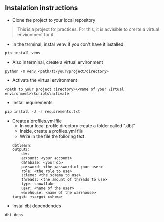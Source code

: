 ## Instalation instructions
- Clone the project to your local repository
>This is a project for practices. For this, it is advisible to create a virtual environment for it. 

- In the terminal, install venv if you don't have it installed 
```
pip install venv
```
- Also in terminal, create a virtual environment
```
python -m venv <path/to/your/project/directory>
```
- Activate the virtual environment 
```
<path to your project directory>\<name of your virtual environment>\Scripts\activate
```
- Install requirements
```
pip install -U -r requirements.txt
```
- Create a profiles.yml file
    - In your local profile directory create a folder called ".dbt"
    - Inside, create a profiles.yml file
    - Write in the file the folloring text 
    ```
    dbtlearn:
    outputs:
        dev:
        account: <your account>
        database: <your db>
        password: <the password of your user>
        role: <the role to use>
        schema: <the schema to use>
        threads: <the amount of threads to use>
        type: snowflake
        user: <name of the user>
        warehouse: <name of the warehouse>
    target: <target schema>
    ```
- Instal dbt dependencies
```
dbt deps
```
